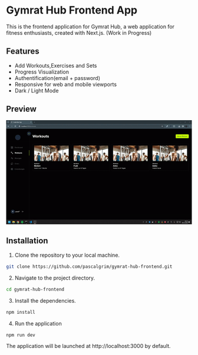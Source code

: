 # Gymrat Hub Frontend App

This is the frontend application for Gymrat Hub, a web application for fitness enthusiasts, created with Next.js. (Work in Progress)

## Features

- Add Workouts,Exercises and Sets
- Progress Visualization
- Authentification(email + password)
- Responsive for web and mobile viewports
- Dark / Light Mode

## Preview

![Gymrat Hub in Action](/example/example.gif)

## Installation

1. Clone the repository to your local machine.

```bash
git clone https://github.com/pascalgrim/gymrat-hub-frontend.git

```

2. Navigate to the project directory.

```bash
cd gymrat-hub-frontend

```

3. Install the dependencies.

```bash
npm install

```

4. Run the application

```bash
npm run dev

```

The application will be launched at http://localhost:3000 by default.
